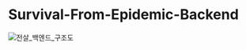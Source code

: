 # Survival-From-Epidemic-Backend

![전살_백엔드_구조도](https://github.com/Survival-From-Epidemic/Survival-From-Epidemic-Backend/assets/103026813/46a1de88-b400-4088-9835-6194ff9d18ca)

